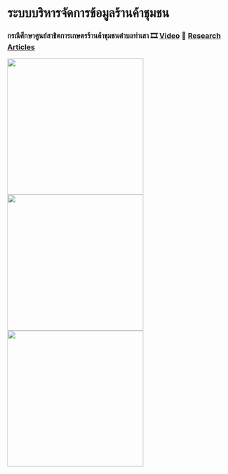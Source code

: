 # ระบบบริหารจัดการข้อมูลร้านค้าชุมชน
### กรณีศึกษาศูนย์สาธิตการเกษตรร้านค้าชุมชนตำบลท่าเสา :film_strip: [Video](https://drive.google.com/file/d/1Rf5NO1iX-RLVLStWBgv9e79TDx-fj_Nr/view?usp=sharing) :page_facing_up: [Research Articles](https://ph01.tci-thaijo.org/index.php/jitubru/article/view/241772)

<img src="https://user-images.githubusercontent.com/28840432/179479796-16357f54-af72-418f-a446-4320a188fdc6.png" width="310"><img src="https://user-images.githubusercontent.com/28840432/179479794-8adf4bbd-e8c4-47dc-9bb6-ea5e199b93a9.png" width="310"><img src="https://user-images.githubusercontent.com/28840432/179479782-4a3db102-17cd-4660-ad4e-d1c78172e07a.png" width="310">
